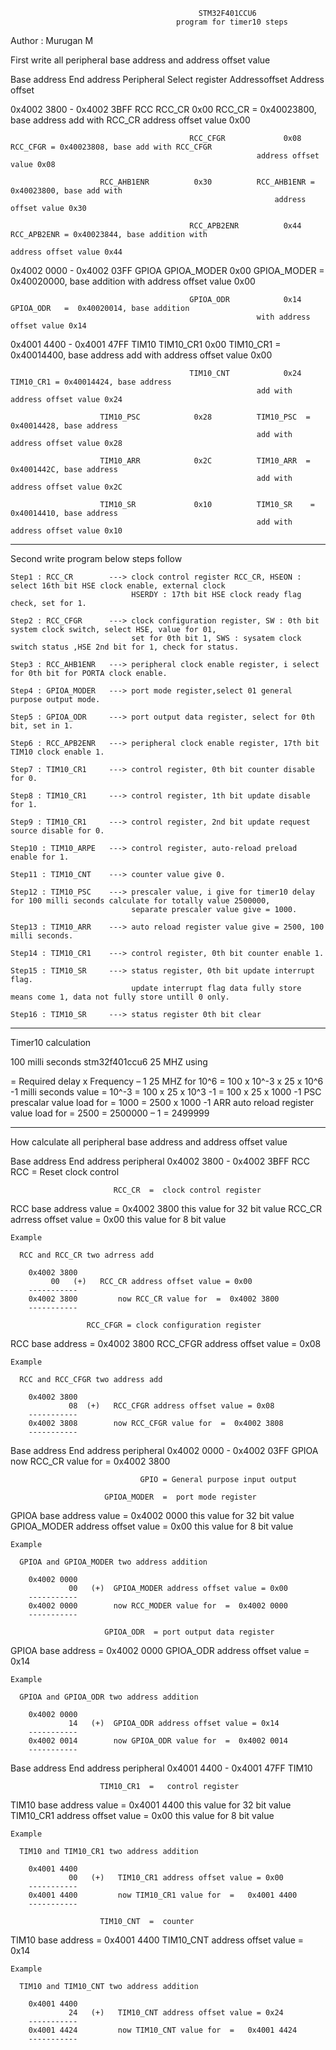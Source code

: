 
                                              STM32F401CCU6
                                         program for timer10 steps


Author : Murugan M

First write all peripheral base address and address offset value

  Base address  End address  Peripheral   Select register     Addressoffset            Address offset

  0x4002 3800 - 0x4002 3BFF    RCC          RCC_CR               0x00          RCC_CR  = 0x40023800, base address add
                                                                               with RCC_CR address offset value 0x00

                                            RCC_CFGR             0x08          RCC_CFGR = 0x40023808, base add with RCC_CFGR 
					                                       address offset value 0x08
                             
					    RCC_AHB1ENR          0x30          RCC_AHB1ENR = 0x40023800, base add with 
			     		                                       address offset value 0x30

                                            RCC_APB2ENR          0x44          RCC_APB2ENR = 0x40023844, base addition with 
                                                                               address offset value 0x44

  0x4002 0000 - 0x4002 03FF    GPIOA        GPIOA_MODER          0x00          GPIOA_MODER =  0x40020000, base addition 
                                                                               with address offset value 0x00

                                            GPIOA_ODR            0x14          GPIOA_ODR   =  0x40020014, base addition 
					                                       with address offset value 0x14

  0x4001 4400 - 0x4001 47FF    TIM10        TIM10_CR1            0x00          TIM10_CR1  =  0x40014400, base address 
                                                                               add with address offset value 0x00

                                            TIM10_CNT            0x24          TIM10_CR1 = 0x40014424, base address 
					                                       add with address offset value 0x24

					    TIM10_PSC            0x28          TIM10_PSC  = 0x40014428, base address 
					                                       add with address offset value 0x28
                                          
					    TIM10_ARR            0x2C          TIM10_ARR  = 0x4001442C, base address
					                                       add with address offset value 0x2C

					    TIM10_SR             0x10          TIM10_SR    = 0x40014410, base address 
					                                       add with address offset value 0x10

-------------------------------------------------------------------------------------------------------------------------------------------

Second write program below steps follow

    Step1 : RCC_CR        ---> clock control register RCC_CR, HSEON : select 16th bit HSE clock enable, external clock
                               HSERDY : 17th bit HSE clock ready flag check, set for 1.

    Step2 : RCC_CFGR      ---> clock configuration register, SW : 0th bit system clock switch, select HSE, value for 01,
                               set for 0th bit 1, SWS : sysatem clock switch status ,HSE 2nd bit for 1, check for status.

    Step3 : RCC_AHB1ENR   ---> peripheral clock enable register, i select for 0th bit for PORTA clock enable.

    Step4 : GPIOA_MODER   ---> port mode register,select 01 general purpose output mode.

    Step5 : GPIOA_ODR     ---> port output data register, select for 0th bit, set in 1.

    Step6 : RCC_APB2ENR   ---> peripheral clock enable register, 17th bit TIM10 clock enable 1.

    Step7 : TIM10_CR1     ---> control register, 0th bit counter disable for 0.

    Step8 : TIM10_CR1     ---> control register, 1th bit update disable for 1.

    Step9 : TIM10_CR1     ---> control register, 2nd bit update request source disable for 0.

    Step10 : TIM10_ARPE   ---> control register, auto-reload preload enable for 1.

    Step11 : TIM10_CNT    ---> counter value give 0.

    Step12 : TIM10_PSC    ---> prescaler value, i give for timer10 delay for 100 milli seconds calculate for totally value 2500000,
                               separate prescaler value give = 1000.

    Step13 : TIM10_ARR    ---> auto reload register value give = 2500, 100 milli seconds.

    Step14 : TIM10_CR1    ---> control register, 0th bit counter enable 1.

    Step15 : TIM10_SR     ---> status register, 0th bit update interrupt flag.
                               update interrupt flag data fully store means come 1, data not fully store untill 0 only.

    Step16 : TIM10_SR     ---> status register 0th bit clear

-------------------------------------------------------------------------------------------------------------------------------------------

Timer10 calculation

   100 milli seconds                            stm32f401ccu6  25 MHZ using

   = Required delay x Frequency – 1             25 MHZ for 10^6
   = 100 x 10^-3 x 25 x 10^6 -1                 milli seconds value =  10^-3
   = 100 x 25 x 10^3 -1
   = 100 x 25 x 1000 -1                         PSC prescalar  value load for = 1000
   = 2500 x 1000 -1                             ARR auto reload register value load for = 2500
   = 2500000 – 1
   = 2499999

-------------------------------------------------------------------------------------------------------------------------------------------

How calculate all peripheral base address and address offset value
  
   Base address  End address               peripheral
   0x4002 3800 - 0x4002 3BFF                  RCC                 RCC = Reset clock control
                          
                           RCC_CR  =  clock control register
   
   RCC base address value          = 0x4002 3800  this value for 32 bit value
   RCC_CR adrress offset value     = 0x00         this value for 8 bit value

    Example
      
      RCC and RCC_CR two adrress add
       
        0x4002 3800
	         00   (+)   RCC_CR address offset value = 0x00
        -----------
        0x4002 3800         now RCC_CR value for  =  0x4002 3800  
        -----------
	                  
	                 RCC_CFGR = clock configuration register
			 
   RCC base address               = 0x4002 3800
   RCC_CFGR address offset value  = 0x08

    Example
           
      RCC and RCC_CFGR two address add
                     
        0x4002 3800
                 08  (+)   RCC_CFGR address offset value = 0x08
        -----------
        0x4002 3808        now RCC_CFGR value for  =  0x4002 3808
        -----------
	                
   Base address  End address           peripheral
   0x4002 0000 - 0x4002 03FF           GPIOA now RCC_CR value for  =  0x4002 3800  
                                            
                                 GPIO = General purpose input output
                                                    
                         GPIOA_MODER  =  port mode register

   GPIOA base address value           =  0x4002 0000  this value for 32 bit value
   GPIOA_MODER address offset value   =  0x00         this value for 8 bit value
    
    Example
          
      GPIOA and GPIOA_MODER two address addition
                       
        0x4002 0000
                 00   (+)  GPIOA_MODER address offset value = 0x00
        -----------
        0x4002 0000        now RCC_MODER value for  =  0x4002 0000
        -----------

                         GPIOA_ODR  = port output data register
   
   GPIOA base address               =  0x4002 0000
   GPIOA_ODR address offset value   =  0x14
       
    Example

      GPIOA and GPIOA_ODR two address addition
                         
        0x4002 0000
                 14   (+)  GPIOA_ODR address offset value = 0x14
        -----------
        0x4002 0014        now GPIOA_ODR value for  =  0x4002 0014
        -----------
     
   Base address  End address               peripheral
   0x4001 4400 - 0x4001 47FF                 TIM10

                        TIM10_CR1  =   control register

   TIM10 base address value        =  0x4001 4400  this value for 32 bit value
   TIM10_CR1 address offset value  =  0x00               this value for 8 bit value

    Example

      TIM10 and TIM10_CR1 two address addition
                          
        0x4001 4400 
                 00   (+)   TIM10_CR1 address offset value = 0x00
        -----------
        0x4001 4400         now TIM10_CR1 value for  =   0x4001 4400 
        -----------

                        TIM10_CNT  =  counter
   
   TIM10 base address              =  0x4001 4400
   TIM10_CNT address offset value  =  0x14
        
    Example
            
      TIM10 and TIM10_CNT two address addition
                        
        0x4001 4400
                 24   (+)   TIM10_CNT address offset value = 0x24
        -----------
        0x4001 4424         now TIM10_CNT value for  =   0x4001 4424
        -----------
